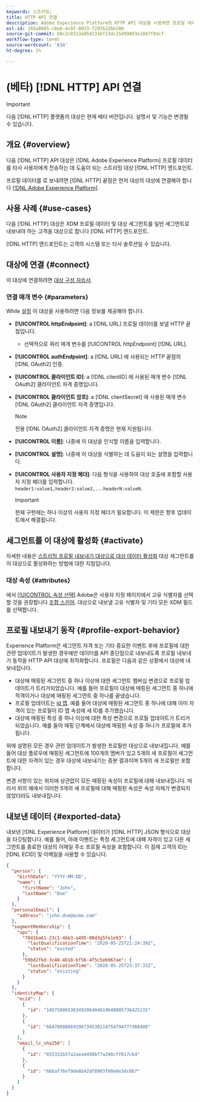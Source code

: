 ```yaml
---
keywords: 스트리밍;
title: HTTP API 연결
description: Adobe Experience Platform의 HTTP API 대상을 사용하면 프로필 데이터를 타사 HTTP 엔드포인트로 보낼 수 있습니다.
exl-id: 165a8085-c8e6-4c9f-8033-f203522bb288
source-git-commit: b0c2c8313e05d1316f23dc15d99893e1887f8dcf
workflow-type: tm+mt
source-wordcount: '634'
ht-degree: 1%

---
```


# (베타) [!DNL HTTP] API 연결

>[!IMPORTANT]
>
>다음 [!DNL HTTP] 플랫폼의 대상은 현재 베타 버전입니다. 설명서 및 기능은 변경될 수 있습니다.

## 개요 {#overview}

다음 [!DNL HTTP] API 대상은 [!DNL Adobe Experience Platform] 프로필 데이터를 타사 사용자에게 전송하는 데 도움이 되는 스트리밍 대상 [!DNL HTTP] 엔드포인트.

프로필 데이터를 로 보내려면 [!DNL HTTP] 끝점은 먼저 대상의 대상에 연결해야 합니다 [[!DNL Adobe Experience Platform]](#connect-destination).

## 사용 사례 {#use-cases}

다음 [!DNL HTTP] 대상은 XDM 프로필 데이터 및 대상 세그먼트를 일반 세그먼트로 내보내야 하는 고객을 대상으로 합니다 [!DNL HTTP] 엔드포인트.

[!DNL HTTP] 엔드포인트는 고객의 시스템 또는 타사 솔루션일 수 있습니다.

## 대상에 연결 {#connect}

이 대상에 연결하려면 [대상 구성 자습서](../../ui/connect-destination.md).

### 연결 매개 변수 {#parameters}

While [설정](../../ui/connect-destination.md) 이 대상을 사용하려면 다음 정보를 제공해야 합니다.

* **[!UICONTROL httpEndpoint]**: a [!DNL URL] 프로필 데이터를 보낼 HTTP 끝점입니다.
   * 선택적으로 쿼리 매개 변수를 [!UICONTROL httpEndpoint] [!DNL URL].
* **[!UICONTROL authEndpoint]**: a [!DNL URL] 에 사용되는 HTTP 끝점의 [!DNL OAuth2] 인증.
* **[!UICONTROL 클라이언트 ID]**: a [!DNL clientID] 에 사용된 매개 변수 [!DNL OAuth2] 클라이언트 자격 증명입니다.
* **[!UICONTROL 클라이언트 암호]**: a [!DNL clientSecret] 에 사용된 매개 변수 [!DNL OAuth2] 클라이언트 자격 증명입니다.

   >[!NOTE]
   >
   >전용 [!DNL OAuth2] 클라이언트 자격 증명은 현재 지원됩니다.

* **[!UICONTROL 이름]**: 나중에 이 대상을 인식할 이름을 입력합니다.
* **[!UICONTROL 설명]**: 나중에 이 대상을 식별하는 데 도움이 되는 설명을 입력합니다.
* **[!UICONTROL 사용자 지정 헤더]**: 다음 형식을 사용하여 대상 호출에 포함할 사용자 지정 헤더를 입력합니다. `header1:value1,header2:value2,...headerN:valueN`.

   >[!IMPORTANT]
   >
   >현재 구현에는 하나 이상의 사용자 지정 헤더가 필요합니다. 이 제한은 향후 업데이트에서 해결됩니다.

## 세그먼트를 이 대상에 활성화 {#activate}

자세한 내용은 [스트리밍 프로필 내보내기 대상으로 대상 데이터 활성화](../../ui/activate-streaming-profile-destinations.md) 대상 세그먼트를 이 대상으로 활성화하는 방법에 대한 지침입니다.

### 대상 속성 {#attributes}

에서 [[!UICONTROL 속성 선택]](../../ui/activate-streaming-profile-destinations.md#select-attributes) Adobe은 사용자 지정 페이지에서 고유 식별자를 선택할 것을 권장합니다 [조합 스키마](../../../profile/home.md#profile-fragments-and-union-schemas). 대상으로 내보낼 고유 식별자 및 기타 모든 XDM 필드를 선택합니다.

## 프로필 내보내기 동작 {#profile-export-behavior}

Experience Platform은 세그먼트 자격 또는 기타 중요한 이벤트 후에 프로필에 대한 관련 업데이트가 발생한 경우에만 데이터를 API 종단점으로 내보내도록 프로필 내보내기 동작을 HTTP API 대상에 최적화합니다. 프로필은 다음과 같은 상황에서 대상에 내보내집니다.

* 대상에 매핑된 세그먼트 중 하나 이상에 대한 세그먼트 멤버십 변경으로 프로필 업데이트가 트리거되었습니다. 예를 들어 프로필이 대상에 매핑된 세그먼트 중 하나에 적격이거나 대상에 매핑된 세그먼트 중 하나를 끝냈습니다.
* 프로필 업데이트는 [id 맵](/help/xdm/field-groups/profile/identitymap.md). 예를 들어 대상에 매핑된 세그먼트 중 하나에 대해 이미 자격이 있는 프로필이 ID 맵 속성에 새 ID를 추가했습니다.
* 대상에 매핑된 특성 중 하나 이상에 대한 특성 변경으로 프로필 업데이트가 트리거되었습니다. 예를 들어 매핑 단계에서 대상에 매핑된 속성 중 하나가 프로필에 추가됩니다.

위에 설명된 모든 경우 관련 업데이트가 발생한 프로필만 대상으로 내보내집니다. 예를 들어 대상 플로우에 매핑된 세그먼트에 100개의 멤버가 있고 5개의 새 프로필이 세그먼트에 대한 자격이 있는 경우 대상에 내보내기는 증분 결과이며 5개의 새 프로필만 포함합니다.

변경 사항이 있는 위치에 상관없이 모든 매핑된 속성이 프로필에 대해 내보내집니다. 따라서 위의 예에서 이러한 5개의 새 프로필에 대해 매핑된 속성은 속성 자체가 변경되지 않았더라도 내보내집니다.

## 내보낸 데이터 {#exported-data}

내보낸 [!DNL Experience Platform] 데이터가 [!DNL HTTP] JSON 형식으로 대상을 타깃팅합니다. 예를 들어, 아래 이벤트는 특정 세그먼트에 대해 자격이 있고 다른 세그먼트를 종료한 대상의 이메일 주소 프로필 속성을 포함합니다. 이 잠재 고객의 ID는 [!DNL ECID] 및 이메일을 사용할 수 있습니다.

```json
{
  "person": {
    "birthDate": "YYYY-MM-DD",
    "name": {
      "firstName": "John",
      "lastName": "Doe"
    }
  },
  "personalEmail": {
    "address": "john.doe@acme.com"
  },
  "segmentMembership": {
    "ups": {
      "7841ba61-23c1-4bb3-a495-00d3g5fe1e93": {
        "lastQualificationTime": "2020-05-25T21:24:39Z",
        "status": "exited"
      },
      "59bd2fkd-3c48-4b18-bf56-4f5c5e6967ae": {
        "lastQualificationTime": "2020-05-25T23:37:33Z",
        "status": "existing"
      }
    }
  },
  "identityMap": {
    "ecid": [
      {
        "id": "14575006536349286404619648085736425115"
      },
      {
        "id": "66478888669296734530114754794777368480"
      }
    ],
    "email_lc_sha256": [
      {
        "id": "655332b5fa2aea4498bf7a290cff017cb4"
      },
      {
        "id": "66baf76ef9de8b42df8903f00e0e3dc0b7"
      }
    ]
  }
}
```
